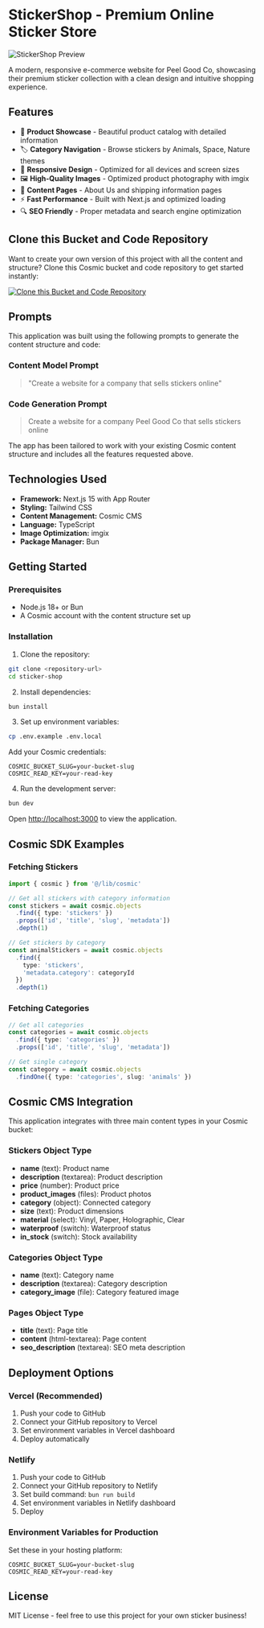 # StickerShop - Premium Online Sticker Store

![StickerShop Preview](https://imgix.cosmicjs.com/bccfbd40-7ea5-11f0-8dcc-651091f6a7c0-photo-1425082661705-1834bfd09dca-1755791073973.jpg?w=1200&h=300&fit=crop&auto=format,compress)

A modern, responsive e-commerce website for Peel Good Co, showcasing their premium sticker collection with a clean design and intuitive shopping experience.

## Features

- 🎯 **Product Showcase** - Beautiful product catalog with detailed information
- 🏷️ **Category Navigation** - Browse stickers by Animals, Space, Nature themes
- 📱 **Responsive Design** - Optimized for all devices and screen sizes
- 🖼️ **High-Quality Images** - Optimized product photography with imgix
- 📄 **Content Pages** - About Us and shipping information pages
- ⚡ **Fast Performance** - Built with Next.js and optimized loading
- 🔍 **SEO Friendly** - Proper metadata and search engine optimization

## Clone this Bucket and Code Repository

Want to create your own version of this project with all the content and structure? Clone this Cosmic bucket and code repository to get started instantly:

[![Clone this Bucket and Code Repository](https://img.shields.io/badge/Clone%20this%20Bucket-29abe2?style=for-the-badge&logo=cosmic&logoColor=white)](http://localhost:3040/projects/new?clone_bucket=68a73e4bd25c2c79dfa86c8f&clone_repository=68a73fd3d25c2c79dfa86cb3)

## Prompts

This application was built using the following prompts to generate the content structure and code:

### Content Model Prompt

> "Create a website for a company that sells stickers online"

### Code Generation Prompt

> Create a website for a company Peel Good Co that sells stickers online

The app has been tailored to work with your existing Cosmic content structure and includes all the features requested above.

## Technologies Used

- **Framework:** Next.js 15 with App Router
- **Styling:** Tailwind CSS
- **Content Management:** Cosmic CMS
- **Language:** TypeScript
- **Image Optimization:** imgix
- **Package Manager:** Bun

## Getting Started

### Prerequisites

- Node.js 18+ or Bun
- A Cosmic account with the content structure set up

### Installation

1. Clone the repository:
```bash
git clone <repository-url>
cd sticker-shop
```

2. Install dependencies:
```bash
bun install
```

3. Set up environment variables:
```bash
cp .env.example .env.local
```

Add your Cosmic credentials:
```env
COSMIC_BUCKET_SLUG=your-bucket-slug
COSMIC_READ_KEY=your-read-key
```

4. Run the development server:
```bash
bun dev
```

Open [http://localhost:3000](http://localhost:3000) to view the application.

## Cosmic SDK Examples

### Fetching Stickers
```typescript
import { cosmic } from '@/lib/cosmic'

// Get all stickers with category information
const stickers = await cosmic.objects
  .find({ type: 'stickers' })
  .props(['id', 'title', 'slug', 'metadata'])
  .depth(1)

// Get stickers by category
const animalStickers = await cosmic.objects
  .find({ 
    type: 'stickers',
    'metadata.category': categoryId 
  })
  .depth(1)
```

### Fetching Categories
```typescript
// Get all categories
const categories = await cosmic.objects
  .find({ type: 'categories' })
  .props(['id', 'title', 'slug', 'metadata'])

// Get single category
const category = await cosmic.objects
  .findOne({ type: 'categories', slug: 'animals' })
```

## Cosmic CMS Integration

This application integrates with three main content types in your Cosmic bucket:

### Stickers Object Type
- **name** (text): Product name
- **description** (textarea): Product description
- **price** (number): Product price
- **product_images** (files): Product photos
- **category** (object): Connected category
- **size** (text): Product dimensions
- **material** (select): Vinyl, Paper, Holographic, Clear
- **waterproof** (switch): Waterproof status
- **in_stock** (switch): Stock availability

### Categories Object Type
- **name** (text): Category name
- **description** (textarea): Category description
- **category_image** (file): Category featured image

### Pages Object Type
- **title** (text): Page title
- **content** (html-textarea): Page content
- **seo_description** (textarea): SEO meta description

## Deployment Options

### Vercel (Recommended)
1. Push your code to GitHub
2. Connect your GitHub repository to Vercel
3. Set environment variables in Vercel dashboard
4. Deploy automatically

### Netlify
1. Push your code to GitHub
2. Connect your GitHub repository to Netlify
3. Set build command: `bun run build`
4. Set environment variables in Netlify dashboard
5. Deploy

### Environment Variables for Production
Set these in your hosting platform:
```env
COSMIC_BUCKET_SLUG=your-bucket-slug
COSMIC_READ_KEY=your-read-key
```

## License

MIT License - feel free to use this project for your own sticker business!
<!-- README_END -->
